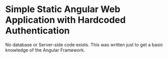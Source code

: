 # Simple Static Angular Web Application with Hardcoded Authentication

No database or Server-side code exists. This was written just to get a basic knowledge of the Angular Framework.  

